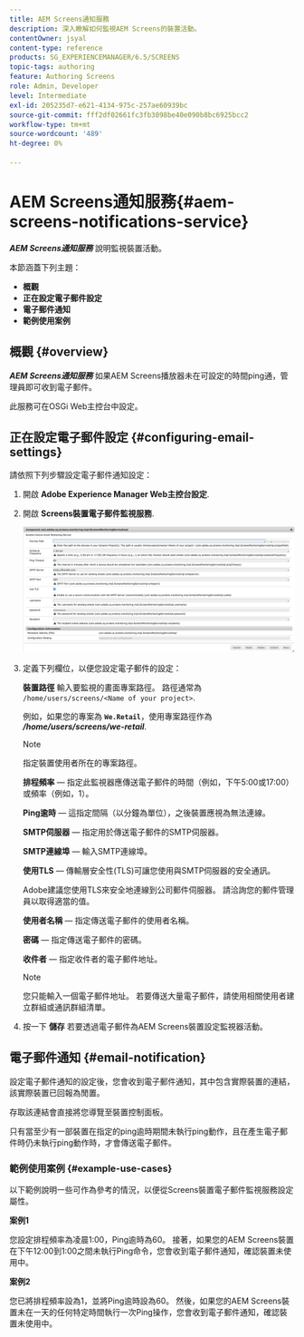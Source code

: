 ```yaml
---
title: AEM Screens通知服務
description: 深入瞭解如何監視AEM Screens的裝置活動。
contentOwner: jsyal
content-type: reference
products: SG_EXPERIENCEMANAGER/6.5/SCREENS
topic-tags: authoring
feature: Authoring Screens
role: Admin, Developer
level: Intermediate
exl-id: 205235d7-e621-4134-975c-257ae60939bc
source-git-commit: fff2df02661fc3fb3098be40e090b8bc6925bcc2
workflow-type: tm+mt
source-wordcount: '489'
ht-degree: 0%

---
```


# AEM Screens通知服務{#aem-screens-notifications-service}

<!--removed from metadata: admitteddomains: @adobe.com;@caesars.com-->

***AEM Screens通知服務*** 說明監視裝置活動。

本節涵蓋下列主題：

* **概觀**
* **正在設定電子郵件設定**
* **電子郵件通知**
* **範例使用案例**

<!-- OBSOLETE NOTE>
>[!CAUTION]
>
>This AEM Screens functionality is only available, if you have installed AEM 6.3.2 Feature Pack 3 or AEM 6.4.1 Screens Feature Pack 1.
>
>To get access to this Feature Pack, contact Adobe Support and request access. After you have permissions you can download it from Package Share. -->

## 概觀 {#overview}

***AEM Screens通知服務*** 如果AEM Screens播放器未在可設定的時間ping通，管理員即可收到電子郵件。

此服務可在OSGi Web主控台中設定。

## 正在設定電子郵件設定 {#configuring-email-settings}

請依照下列步驟設定電子郵件通知設定：

1. 開啟 **Adobe Experience Manager Web主控台設定**.
1. 開啟 **Screens裝置電子郵件監視服務**.

   ![screen_shot_2018-04-26at44602pm](assets/screen_shot_2018-04-26at44602pm.png)

1. 定義下列欄位，以便您設定電子郵件的設定：

   **裝置路徑** 輸入要監視的畫面專案路徑。 路徑通常為 `/home/users/screens/<Name of your project>`.

   例如，如果您的專案為 **`We.Retail`**，使用專案路徑作為 ***/home/users/screens/we-retail***.

   >[!NOTE]
   >
   >指定裝置使用者所在的專案路徑。

   **排程頻率**  — 指定此監視器應傳送電子郵件的時間（例如，下午5:00或17:00）或頻率（例如，1）。

   **Ping逾時**  — 這指定間隔（以分鐘為單位），之後裝置應視為無法連線。

   **SMTP伺服器**  — 指定用於傳送電子郵件的SMTP伺服器。

   **SMTP連線埠**  — 輸入SMTP連線埠。

   **使用TLS**  — 傳輸層安全性(TLS)可讓您使用與SMTP伺服器的安全通訊。

   Adobe建議您使用TLS來安全地連線到公司郵件伺服器。 請洽詢您的郵件管理員以取得適當的值。

   **使用者名稱**  — 指定傳送電子郵件的使用者名稱。

   **密碼**  — 指定傳送電子郵件的密碼。

   **收件者**  — 指定收件者的電子郵件地址。

   >[!NOTE]
   >
   >您只能輸入一個電子郵件地址。 若要傳送大量電子郵件，請使用相關使用者建立群組或通訊群組清單。

1. 按一下 **儲存** 若要透過電子郵件為AEM Screens裝置設定監視器活動。

## 電子郵件通知 {#email-notification}

設定電子郵件通知的設定後，您會收到電子郵件通知，其中包含實際裝置的連結，該實際裝置已回報為閒置。

存取該連結會直接將您導覽至裝置控制面板。

只有當至少有一部裝置在指定的ping逾時期間未執行ping動作，且在產生電子郵件時仍未執行ping動作時，才會傳送電子郵件。

### 範例使用案例 {#example-use-cases}

以下範例說明一些可作為參考的情況，以便從Screens裝置電子郵件監視服務設定屬性。

**案例1**

您設定排程頻率為凌晨1:00，Ping逾時為60。 接著，如果您的AEM Screens裝置在下午12:00到1:00之間未執行Ping命令，您會收到電子郵件通知，確認裝置未使用中。

**案例2**

您已將排程頻率設為1，並將Ping逾時設為60。 然後，如果您的AEM Screens裝置未在一天的任何特定時間執行一次Ping操作，您會收到電子郵件通知，確認裝置未使用中。

